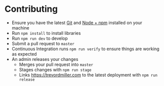# Contributing

* Ensure you have the latest [Git](https://git-scm.com/) and [Node + npm](https://nodejs.org) installed on your machine
* Run `npm install` to install libraries
* Run `npm run dev` to develop
* Submit a pull request to `master`
* Continuous Integration runs `npm run verify` to ensure things are working as expected
* An admin releases your changes
  * Merges your pull request into `master`
  * Stages changes with `npm run stage`
  * Links https://trevordmiller.com to the latest deployment with `npm run release`
